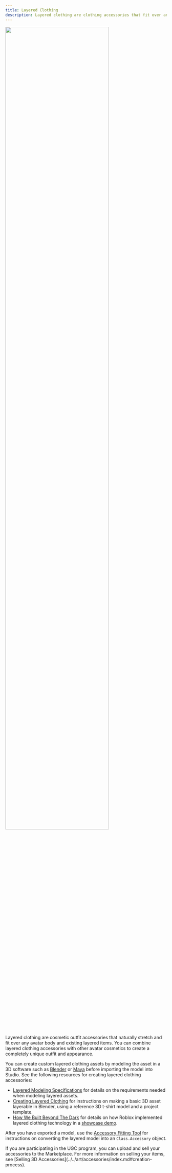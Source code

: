 ```yaml
---
title: Layered Clothing
description: Layered clothing are clothing accessories that fit over any avatar body and existing layered clothing.
---
```


<img src="../../assets/accessories/Layered-Clothing-Banner.jpg"
width="80%" />

Layered clothing are cosmetic outfit accessories that naturally stretch and fit over any avatar body and existing layered items. You can combine layered clothing accessories with other avatar cosmetics to create a completely unique outfit and appearance.

You can create custom layered clothing assets by modeling the asset in a 3D software such as [Blender](https://www.blender.org) or [Maya](https://www.autodesk.com/products/maya/overview) before importing the model into Studio. See the following resources for creating layered clothing accessories:

- [Layered Modeling Specifications](../../art/accessories/specifications.md#layered-requirements) for details on the requirements needed when modeling layered assets.
- [Creating Layered Clothing](../../art/accessories/creating-in-blender.md) for instructions on making a basic 3D asset layerable in Blender, using a reference 3D t-shirt model and a project template.
- [How We Built Beyond The Dark](../../resources/beyond-the-dark/index.md) for details on how Roblox implemented layered clothing technology in a [showcase demo](https://www.roblox.com/games/7208091524/Beyond-the-Dark-Vistech-Showcase).

After you have exported a model, use the [Accessory Fitting Tool](../../art/accessories/accessory-fitting-tool.md) for instructions on converting the layered model into an `Class.Accessory` object.

<Alert severity = 'info'>
If you are participating in the UGC program, you can upload and sell your accessories to the Marketplace. For more information on selling your items, see [Selling 3D Accessories](../../art/accessories/index.md#creation-process).
</Alert>
